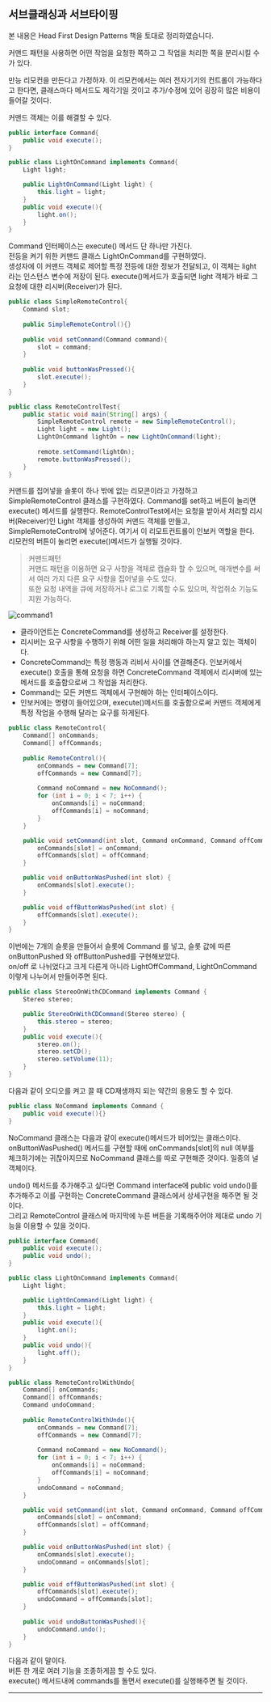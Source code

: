 서브클래싱과 서브타이핑
-
본 내용은 Head First Design Patterns 책을 토대로 정리하였습니다.  

커맨드 패턴을 사용하면 어떤 작업을 요청한 쪽하고 그 작업을 처리한 쪽을 분리시킬 수가 있다.  

만능 리모컨을 만든다고 가정하자. 이 리모컨에서는 여러 전자기기의 컨트롤이 가능하다고 한다면, 클래스마다 메서드도 제각기일 것이고 추가/수정에 있어
굉장히 많은 비용이 들어갈 것이다.  

커맨드 객체는 이를 해결할 수 있다.  


```java
public interface Command{
    public void execute();
}

public class LightOnCommand implements Command{
    Light light;

    public LightOnCommand(Light light) {
        this.light = light;
    }
    public void execute(){
        light.on();
    }
}
```
Command 인터페이스는 execute() 메서드 단 하나만 가진다.  
전등을 켜기 위한 커맨드 클래스 LightOnCommand를 구현하였다.  
생성자에 이 커맨드 객체로 제어할 특정 전등에 대한 정보가 전달되고, 이 객체는 light 라는 인스턴스 변수에 저장이 된다.
execute()메서드가 호출되면 light 객체가 바로 그 요청에 대한 리시버(Receiver)가 된다.  

```java
public class SimpleRemoteControl{
    Command slot;
    
    public SimpleRemoteControl(){}
    
    public void setCommand(Command command){
        slot = command;
    }
    
    public void buttonWasPressed(){
        slot.execute();
    }
}

public class RemoteControlTest{
    public static void main(String[] args) {
        SimpleRemoteControl remote = new SimpleRemoteControl();
        Light light = new Light();
        LightOnCommand lightOn = new LightOnCommand(light);
        
        remote.setCommand(lightOn);
        remote.buttonWasPressed();
    }
}
```
커맨드를 집어넣을 슬롯이 하나 밖에 없는 리모콘이라고 가정하고 SimpleRemoteControl 클래스를 구현하였다. Command를 set하고 버튼이 눌리면 execute()
메서드를 실행한다. RemoteControlTest에서는 요청을 받아서 처리할 리시버(Receiver)인 Light 객체를 생성하여 커맨드 객체를 만들고,  
SimpleRemoteControl에 넣어준다. 여기서 이 리모트컨트롤이 인보커 역할을 한다. 리모컨의 버튼이 눌리면 execute()메서드가 실행될 것이다.  

>커맨드패턴  
>커맨드 패턴을 이용하면 요구 사항을 객체로 캡슐화 할 수 있으며, 매개변수를 써서 여러 가지 다른 요구 사항을 집어넣을 수도 있다.  
>또한 요청 내역을 큐에 저장하거나 로그로 기록할 수도 있으며, 작업취소 기능도 지원 가능하다.

![command1](https://user-images.githubusercontent.com/45073750/94342861-17676300-004f-11eb-9e09-a3872b46dda3.PNG)
* 클라이언트는 ConcreteCommand를 생성하고 Receiver를 설정한다.  
* 리시버는 요구 사항을 수행하기 위해 어떤 일을 처리해야 하는지 알고 있는 객체이다.
* ConcreteCommand는 특정 행동과 리비서 사이를 연결해준다. 인보커에서 execute() 호출을 통해 요청을 하면 ConcreteCommand 객체에서 리시버에 있는 메서드를 호출함으로써 그 작업을 처리한다.  
* Command는 모든 커맨드 객체에서 구현해야 하는 인터페이스이다.
* 인보커에는 명령이 들어있으며, execute()메서드를 호출함으로써 커맨드 객체에게 특정 작업을 수행해 달라는 요구를 하게된다.  

```java
public class RemoteControl{
    Command[] onCommands;
    Command[] offCommands;
    
    public RemoteControl(){
        onCommands = new Command[7];
        offCommands = new Command[7];
        
        Command noCommand = new NoCommand();
        for (int i = 0; i < 7; i++) {
            onCommands[i] = noCommand;
            offCommands[i] = noCommand;
        }
    }

    public void setCommand(int slot, Command onCommand, Command offCommand) {
        onCommands[slot] = onCommand;
        offCommands[slot] = offCommand;
    }

    public void onButtonWasPushed(int slot) {
        onCommands[slot].execute();
    }

    public void offButtonWasPushed(int slot) {
        offCommands[slot].execute();
    }
}
```
이번에는 7개의 슬롯을 만들어서 슬롯에 Command 를 넣고, 슬롯 값에 따른 onButtonPushed 와 offButtonPushed를 구현해보았다.  
on/off 로 나뉘었다고 크게 다른게 아니라 LightOffCommand, LightOnCommand 이렇게 나누어서 만들어주면 된다.  
```java
public class StereoOnWithCDCommand implements Command {
    Stereo stereo;

    public StereoOnWithCDCommand(Stereo stereo) {
        this.stereo = stereo;
    }
    public void execute(){
        stereo.on();
        stereo.setCD();
        stereo.setVolume(11);
    }
}
```
다음과 같이 오디오를 켜고 끌 때 CD재생까지 되는 약간의 응용도 할 수 있다.  
```java
public class NoCommand implements Command {
    public void execute(){}
}
```
NoCommand 클래스는 다음과 같이 execute()메서드가 비어있는 클래스이다. onButtonWasPushed() 메서드를 구현할 때에 onCommands[slot]의 null 여부를
체크하기에는 귀찮아지므로 NoCommand 클래스를 따로 구현해준 것이다. 일종의 널 객체이다.  

undo() 메서드를 추가해주고 싶다면 Command interface에 public void undo()를 추가해주고 이를 구현하는 ConcreteCommand 클래스에서 상세구현을 해주면 될 것이다.  
그리고 RemoteControl 클래스에 마지막에 누른 버튼을 기록해주어야 제대로 undo 기능을 이용할 수 있을 것이다.  
```java
public interface Command{
    public void execute();
    public void undo();
}

public class LightOnCommand implements Command{
    Light light;

    public LightOnCommand(Light light) {
        this.light = light;
    }
    public void execute(){
        light.on();
    }
    public void undo(){
        light.off();
    }
}

public class RemoteControlWithUndo{
    Command[] onCommands;
    Command[] offCommands;
    Command undoCommand;
    
    public RemoteControlWithUndo(){
        onCommands = new Command[7];
        offCommands = new Command[7];
        
        Command noCommand = new NoCommand();
        for (int i = 0; i < 7; i++) {
            onCommands[i] = noCommand;
            offCommands[i] = noCommand;
        }
        undoCommand = noCommand;
    }

    public void setCommand(int slot, Command onCommand, Command offCommand) {
        onCommands[slot] = onCommand;
        offCommands[slot] = offCommand;
    }

    public void onButtonWasPushed(int slot) {
        onCommands[slot].execute();
        undoCommand = onCommands[slot];
    }

    public void offButtonWasPushed(int slot) {
        offCommands[slot].execute();
        undoCommand = offCommands[slot];
    }
    
    public void undoButtonWasPushed(){
        undoCommand.undo();
    }
}
```
다음과 같이 말이다.  
버튼 한 개로 여러 기능을 조종하게끔 할 수도 있다.  
execute() 메서드내에 commands를 돌면서 execute()를 실행해주면 될 것이다.  
****
